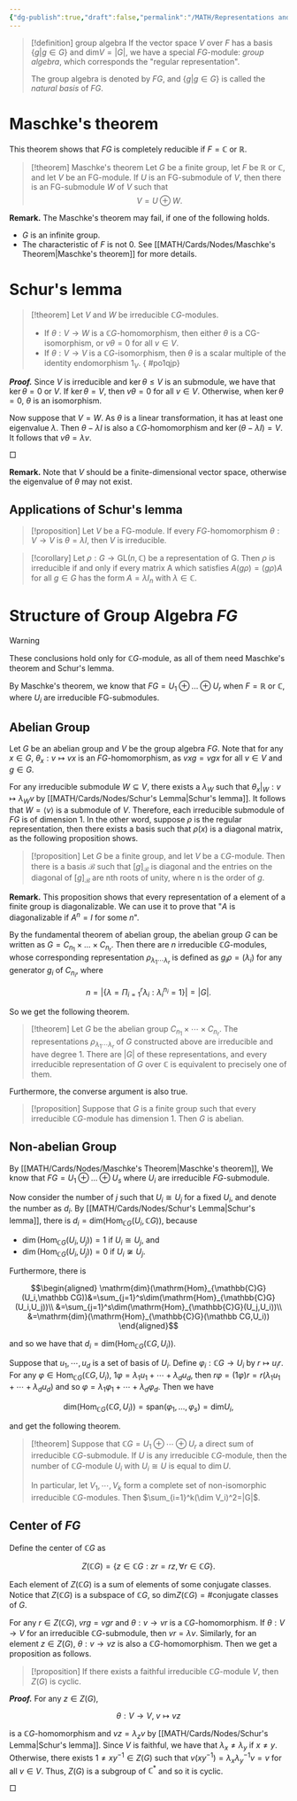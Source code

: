 ```yaml
---
{"dg-publish":true,"draft":false,"permalink":"/MATH/Representations and Characters of Groups/Nodes/2 Group Algebra/","dgPassFrontmatter":true}
---
```



> [!definition] group algebra
> If the vector space $V$ over $F$ has a basis $\{g|g\in G\}$ and $\mathrm {dim} V=|G|$, we have a special $FG$-module: *group algebra*, which corresponds the "regular representation". 
> 
> The group algebra is denoted by $FG$, and $\{g|g\in G\}$ is called the *natural basis* of $FG.$

# Maschke's theorem

This theorem shows that $FG$ is completely reducible if $F=\mathbb{C}$ or $\mathbb{R}$.

> [!theorem] Maschke's theorem
> Let $G$ be a finite group, let $F$ be $\mathbb{R}$ or $\mathbb{C}$, and let $V$ be an FG-module. If $U$ is an FG-submodule of $V$, then there is an FG-submodule $W$ of $V$ such that$$V=U\oplus W.$$

**Remark.** The Maschke's theorem may fail, if one of the following holds.
- $G$ is an infinite group.
- The characteristic of $F$ is not $0$. See [[MATH/Cards/Nodes/Maschke's Theorem\|Maschke's theorem]] for more details.

# Schur's lemma

> [!theorem]
> Let $V$ and $W$ be irreducible $\mathbb CG$-modules. 
> - If $\theta: V\to W$ is a $\mathbb CG$-homomorphism, then either $\theta$ is a CG-isomorphism, or $v\theta=0$ for all $v\in V$.
> - If $\theta:V\to V$ is a $\mathbb CG$-isomorphism, then $\theta$ is a scalar multiple of the identity endomorphism $1_V$.
{ #po1qjp}


**_Proof._**
Since $V$ is irreducible and $\ker\theta\leqslant V$ is an submodule, we have that $\ker\theta=0\mbox{ or }V$. If $\ker\theta=V$, then $v\theta=0$ for all $v\in V$. Otherwise, when $\ker\theta=0$, $\theta$ is an isomorphism.

Now suppose that $V=W$. As $\theta$ is a linear transformation, it has at least one eigenvalue $\lambda$. Then $\theta-\lambda I$ is also a $\mathbb{C}G$-homomorphism and $\ker(\theta-\lambda I)=V$. It follows that $v\theta= \lambda v$.
<p align="left">□</p>

**Remark.** Note that $V$ should be a finite-dimensional vector space, otherwise the eigenvalue of $\theta$ may not exist.
 
## Applications of Schur's lemma

> [!proposition]
> Let $V$ be a FG-module. If every $FG$-homomorphism $\theta:V\to V$ is $\theta = \lambda I$, then $V$ is irreducible.

> [!corollary]
> Let $\rho:G\to \mathrm{GL}(n,\mathbb{C})$ be a representation of G. Then $\rho$ is irreducible if and only if every matrix A which satisfies $A(g\rho)=(g\rho)A$ for all $g\in G$ has the form $A=\lambda I_n$ with $\lambda\in \mathbb{C}$.

# Structure of Group Algebra $FG$

> [!warning]
> These conclusions hold only for $\mathbb CG$-module, as all of them need Maschke's theorem and Schur's lemma.
 
By Maschke's theorem, we know that $FG=U_1\oplus...\oplus U_r$ when $F=\mathbb{R}$ or $\mathbb C$, where $U_i$ are irreducible FG-submodules.

## Abelian Group

Let $G$ be an abelian group and $V$ be the group algebra $FG$. Note that for any $x\in G$, $\theta_x:v\mapsto vx$ is an $FG$-homomorphism, as $vxg=vgx$ for all $v\in V$ and $g\in G$. 

For any irreducible submodule $W\subseteq V$, there exists a $\lambda_W$ such that $\theta_x|_{W}:v\mapsto\lambda_Wv$ by [[MATH/Cards/Nodes/Schur's Lemma\|Schur's lemma]]. It follows that $W=\left\langle v\right\rangle$ is a submodule of $V$. Therefore, each irreducible submodule of $FG$ is of dimension $1$. In the other word, suppose $\rho$ is the regular representation, then there exists a basis such that $\rho(x)$ is a diagonal matrix, as the following proposition shows.

> [!proposition]
> Let $G$ be a finite group, and let $V$ be a $\mathbb CG$-module. Then there is a basis $\mathcal B$ such that $[g]_{\mathcal B}$ is diagonal and the entries on the diagonal of $[g]_{\mathcal B}$ are nth roots of unity, where n is the order of $g$.

**Remark.** This proposition shows that every representation of a element of a finite group is diagonalizable. We can use it to prove that "$A$ is diagonalizable if $A^n=I$ for some $n$".

By the fundamental theorem of abelian group, the abelian group $G$ can be written as $G=C_{n_1}\times...\times C_{n_r}$. Then there are $n$ irreducible $\mathbb{C}G$-modules, whose corresponding representation $\rho_{\lambda_1\cdots\lambda_r}$ is defined as $g_i\rho=(\lambda_i)$ for any generator $g_i$ of $C_{n_i}$, where

$$n=|\{\lambda=\Pi_{i=1}^r\lambda_i:\lambda_i^{n_i}=1\}|=|G|.$$

So we get the following theorem.

> [!theorem]
> Let $G$ be the abelian group $C_{n_1}\times\cdots\times C_{n_r}$. The representations $\rho_{\lambda_1\cdots\lambda_r}$ of $G$ constructed above are irreducible and have degree $1$. There are $|G|$ of these representations, and every irreducible representation of $G$ over $\mathbb{C}$ is equivalent to precisely one of them.

Furthermore, the converse argument is also true.

> [!proposition]
> Suppose that $G$ is a finite group such that every irreducible $\mathbb CG$-module has dimension 1. Then $G$ is abelian.

## Non-abelian Group

By [[MATH/Cards/Nodes/Maschke's Theorem\|Maschke's theorem]], We know that $FG=U_1\oplus...\oplus U_s$ where $U_i$ are irreducible $FG$-submodule.

Now consider the number of $j$ such that $U_i\cong U_j$ for a fixed $U_i$, and denote the number as $d_i$. By [[MATH/Cards/Nodes/Schur's Lemma\|Schur's lemma]], there is $d_i=\mathrm{dim}(\mathrm{Hom}_{\mathbb{C}G}(U_i,\mathbb CG))$, because
- $\dim(\mathrm{Hom}_{\mathbb{C}G}(U_i,U_j))=1$ if $U_i\cong U_j$, and
- $\dim(\mathrm{Hom}_{\mathbb{C}G}(U_i,U_j))=0$ if $U_i\not\cong U_j$.

Furthermore, there is

$$\begin{aligned}
\mathrm{dim}(\mathrm{Hom}_{\mathbb{C}G}(U_i,\mathbb CG))&=\sum_{j=1}^s\dim(\mathrm{Hom}_{\mathbb{C}G}(U_i,U_j))\\
&=\sum_{j=1}^s\dim(\mathrm{Hom}_{\mathbb{C}G}(U_j,U_i))\\
&=\mathrm{dim}(\mathrm{Hom}_{\mathbb{C}G}(\mathbb CG,U_i))
\end{aligned}$$

and so we have that $d_i=\mathrm{dim}(\mathrm{Hom}_{\mathbb{C}G}(\mathbb CG,U_i))$.

Suppose that $u_1,\cdots,u_d$ is a set of basis of $U_i$. Define $\varphi_i:\mathbb{C}G\to U_i$ by $r\mapsto u_ir$. For any $\varphi\in\mathrm{Hom}_{\mathbb{C}G}(\mathbb{C}G,U_i)$, $1\varphi=\lambda_1u_1+\cdots+\lambda_du_d$, then $r\varphi=(1\varphi)r=r(\lambda_1u_1+\cdots+\lambda_du_d)$ and so $\varphi=\lambda_1\varphi_1+\cdots+\lambda_d\varphi_d$. Then we have

$$\mathrm{dim}(\mathrm{Hom}_{\mathbb{C}G}(\mathbb CG,U_i))=\mathrm{span}(\varphi_1,...,\varphi_s)=\mathrm{dim}U_i,$$

and get the following theorem.

> [!theorem]
> Suppose that $\mathbb{C}G=U_1\oplus\cdots\oplus U_r$ a direct sum of irreducible $\mathbb{C}G$-submodule. If $U$ is any irreducible $\mathbb{C}G$-module, then the number of $\mathbb{C}G$-module $U_i$ with $U_i\cong U$ is equal to $\dim U$.
> 
> In particular, let $V_1,\cdots,V_k$ form a complete set of non-isomorphic irreducible $\mathbb{C}G$-modules. Then $\sum_{i=1}^k(\dim V_i)^2=|G|$.

## Center of $FG$

Define the center of $\mathbb CG$ as

$$Z(\mathbb CG)=\{z\in\mathbb CG :zr=rz,\forall r\in \mathbb CG\}.$$

Each element of $Z(\mathbb CG)$ is a sum of elements of some conjugate classes. Notice that $Z(\mathbb CG)$ is a subspace of $\mathbb CG$, so $\mathrm{dim}Z(\mathbb CG)=\#$conjugate classes of $G$.

For any $r\in Z(\mathbb CG)$, $vrg=vgr$ and $\theta:v\to vr$ is a $\mathbb CG$-homomorphism. If $\theta:V\to V$ for an irreducible $\mathbb CG$-submodule, then $vr=\lambda v$. Similarly, for an element $z\in Z(G)$, $\theta:v\to vz$ is also a $\mathbb CG$-homomorphism. Then we get a proposition as follows.

> [!proposition]
> If there exists a faithful irreducible $\mathbb CG$-module $V$, then $Z(G)$ is cyclic.

**_Proof._**
For any $z\in Z(G)$,

$$\theta:V\to V,\;
v\mapsto vz$$

is a $\mathbb CG$-homomorphism and $vz=\lambda_zv$ by [[MATH/Cards/Nodes/Schur's Lemma\|Schur's lemma]]. Since $V$ is faithful, we have that $\lambda_x\neq\lambda_y$ if $x\neq y$. Otherwise, there exists $1\neq xy^{-1}\in Z(G)$ such that $v(xy^{-1})=\lambda_x\lambda_y^{-1}v=v$ for all $v\in V$. Thus, $Z(G)$ is a subgroup of $\mathbb C^{*}$ and so it is cyclic.
<p align="left">□</p>

